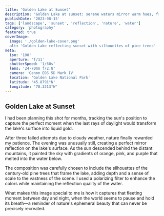 ```yaml
---
title: 'Golden Lake at Sunset'
description: 'Golden Lake at sunset: serene waters mirror warm hues, framed by pine trees, capturing nature’s ephemeral masterpiece.'
publishDate: '2023-08-15'
tags: ['landscape', 'sunset', 'reflection', 'nature', 'water']
category: 'photography'
featured: true
coverImage:
  image: './golden-lake-cover.png'
  alt: 'Golden Lake reflecting sunset with silhouettes of pine trees'
meta:
  iso: '100'
  aperture: 'f/11'
  shutterSpeed: '1/60s'
  lens: '24-70mm f/2.8'
  camera: 'Canon EOS 5D Mark IV'
  location: 'Golden Lake National Park'
  latitude: '45.8791°N'
  longitude: '78.3213°W'
---
```


## Golden Lake at Sunset

I had been planning this shot for months, tracking the sun's position to capture the perfect moment when the last rays of daylight would transform the lake's surface into liquid gold.

After three failed attempts due to cloudy weather, nature finally rewarded my patience. The evening was unusually still, creating a perfect mirror reflection on the lake's surface. As the sun descended behind the distant mountains, it painted the sky with gradients of orange, pink, and purple that melted into the water below.

The composition was carefully chosen to include the silhouettes of the century-old pine trees that frame the lake, adding depth and a sense of scale to the vastness of the scene. I used a polarizing filter to enhance the colors while maintaining the reflection quality of the water.

What makes this image special to me is how it captures that fleeting moment between day and night, when the world seems to pause and hold its breath—a reminder of nature's ephemeral beauty that can never be precisely recreated.
